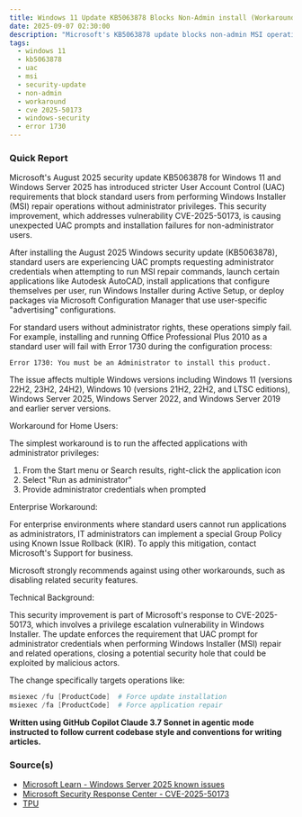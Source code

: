 ```yaml
---
title: Windows 11 Update KB5063878 Blocks Non-Admin install (Workaround:- Use Run as Admin)
date: 2025-09-07 02:30:00
description: "Microsoft's KB5063878 update blocks non-admin MSI operations, requiring administrator privileges for app installation and repairs. Learn about workarounds."
tags:
  - windows 11
  - kb5063878
  - uac
  - msi
  - security-update
  - non-admin
  - workaround
  - cve 2025-50173
  - windows-security
  - error 1730
---
```


### Quick Report

Microsoft\'s August 2025 security update KB5063878 for Windows 11 and Windows Server 2025 has introduced stricter User Account Control (UAC) requirements that block standard users from performing Windows Installer (MSI) repair operations without administrator privileges. This security improvement, which addresses vulnerability CVE-2025-50173, is causing unexpected UAC prompts and installation failures for non-administrator users.

<!-- more -->

After installing the August 2025 Windows security update (KB5063878), standard users are experiencing UAC prompts requesting administrator credentials when attempting to run MSI repair commands, launch certain applications like Autodesk AutoCAD, install applications that configure themselves per user, run Windows Installer during Active Setup, or deploy packages via Microsoft Configuration Manager that use user-specific "advertising" configurations.

For standard users without administrator rights, these operations simply fail. For example, installing and running Office Professional Plus 2010 as a standard user will fail with Error 1730 during the configuration process:

```plaintext
Error 1730: You must be an Administrator to install this product.
```

The issue affects multiple Windows versions including Windows 11 (versions 22H2, 23H2, 24H2), Windows 10 (versions 21H2, 22H2, and LTSC editions), Windows Server 2025, Windows Server 2022, and Windows Server 2019 and earlier server versions.

Workaround for Home Users:

The simplest workaround is to run the affected applications with administrator privileges:

1. From the Start menu or Search results, right-click the application icon
2. Select "Run as administrator"
3. Provide administrator credentials when prompted

Enterprise Workaround:

For enterprise environments where standard users cannot run applications as administrators, IT administrators can implement a special Group Policy using Known Issue Rollback (KIR). To apply this mitigation, contact Microsoft\'s Support for business.

Microsoft strongly recommends against using other workarounds, such as disabling related security features.

Technical Background:

This security improvement is part of Microsoft\'s response to CVE-2025-50173, which involves a privilege escalation vulnerability in Windows Installer. The update enforces the requirement that UAC prompt for administrator credentials when performing Windows Installer (MSI) repair and related operations, closing a potential security hole that could be exploited by malicious actors.

The change specifically targets operations like:

```powershell
msiexec /fu [ProductCode]  # Force update installation
msiexec /fa [ProductCode]  # Force application repair
```

**Written using GitHub Copilot Claude 3.7 Sonnet in agentic mode instructed to follow current codebase style and conventions for writing articles.**

### Source(s)

- [Microsoft Learn - Windows Server 2025 known issues][def]
- [Microsoft Security Response Center - CVE-2025-50173][def2]
- [TPU][def3]

[def]: https://learn.microsoft.com/en-us/windows/release-health/status-windows-server-2025#non-admins-might-receive-unexpected-uac-prompts-when-doing-msi-repair-operations
[def2]: https://msrc.microsoft.com/update-guide/advisory/CVE-2025-50173
[def3]: https://www.techpowerup.com/340715/windows-august-patch-sparks-unexpected-uac-prompts-blocking-non-admin-app-installs
